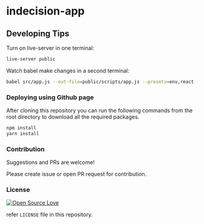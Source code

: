 # indecision-app
 
## Developing Tips

Turn on live-server in one terminal: 
```sh
live-server public
```

Watch babel make changes in a second terminal:

```sh
babel src/app.js --out-file=public/scripts/app.js --presets=env,react --watch 
```
### Deploying using Github page

After cloning this repository you can run the following commands from the root directory to download all the required packages. 
```sh
npm install
yarn install
```

### Contribution

Suggestions and PRs are welcome!

Please create issue or open PR request for contribution.

### License

[![Open Source Love](https://badges.frapsoft.com/os/mit/mit.svg?v=102)](LICENSE)

refer `LICENSE` file in this repository.